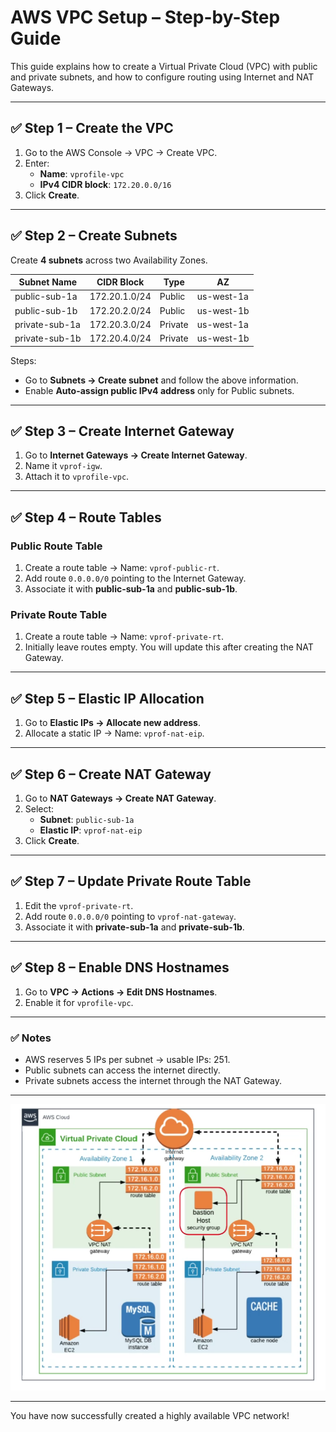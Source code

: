 # AWS VPC Setup – Step-by-Step Guide

This guide explains how to create a Virtual Private Cloud (VPC) with public and private subnets, and how to configure routing using Internet and NAT Gateways.

---

## ✅ Step 1 – Create the VPC

1. Go to the AWS Console → VPC → Create VPC.
2. Enter:
   - **Name**: `vprofile-vpc`
   - **IPv4 CIDR block**: `172.20.0.0/16`
3. Click **Create**.

---

## ✅ Step 2 – Create Subnets

Create **4 subnets** across two Availability Zones.

| Subnet Name     | CIDR Block      | Type       | AZ         |
|-----------------|----------------|------------|------------|
| public-sub-1a   | 172.20.1.0/24 | Public     | us-west-1a |
| public-sub-1b   | 172.20.2.0/24 | Public     | us-west-1b |
| private-sub-1a  | 172.20.3.0/24 | Private    | us-west-1a |
| private-sub-1b  | 172.20.4.0/24 | Private    | us-west-1b |

Steps:
- Go to **Subnets → Create subnet** and follow the above information.
- Enable **Auto-assign public IPv4 address** only for Public subnets.

---

## ✅ Step 3 – Create Internet Gateway

1. Go to **Internet Gateways → Create Internet Gateway**.
2. Name it `vprof-igw`.
3. Attach it to `vprofile-vpc`.

---

## ✅ Step 4 – Route Tables

### Public Route Table
1. Create a route table → Name: `vprof-public-rt`.
2. Add route `0.0.0.0/0` pointing to the Internet Gateway.
3. Associate it with **public-sub-1a** and **public-sub-1b**.

### Private Route Table
1. Create a route table → Name: `vprof-private-rt`.
2. Initially leave routes empty. You will update this after creating the NAT Gateway.

---

## ✅ Step 5 – Elastic IP Allocation

1. Go to **Elastic IPs → Allocate new address**.
2. Allocate a static IP → Name: `vprof-nat-eip`.

---

## ✅ Step 6 – Create NAT Gateway

1. Go to **NAT Gateways → Create NAT Gateway**.
2. Select:
   - **Subnet**: `public-sub-1a`
   - **Elastic IP**: `vprof-nat-eip`
3. Click **Create**.

---

## ✅ Step 7 – Update Private Route Table

1. Edit the `vprof-private-rt`.
2. Add route `0.0.0.0/0` pointing to `vprof-nat-gateway`.
3. Associate it with **private-sub-1a** and **private-sub-1b**.

---

## ✅ Step 8 – Enable DNS Hostnames

1. Go to **VPC → Actions → Edit DNS Hostnames**.
2. Enable it for `vprofile-vpc`.

---

### ✅ Notes
- AWS reserves 5 IPs per subnet → usable IPs: 251.
- Public subnets can access the internet directly.
- Private subnets access the internet through the NAT Gateway.

---

![VPC Architecture](images/vpc-architecture.png)

---

You have now successfully created a highly available VPC network!
